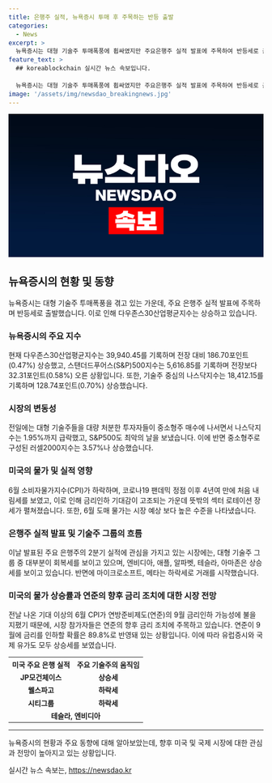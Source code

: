 ```yaml
---
title: 은행주 실적, 뉴욕증시 투매 후 주목하는 반등 출발
categories:
  - News
excerpt: >
  뉴욕증시는 대형 기술주 투매폭풍에 휩싸였지만 주요은행주 실적 발표에 주목하여 반등세로 출발했다. 전체 주가지수는 상승하며, 시장은 6월 CPI가 연준의 9월 금리인하 가능성에 영향을 미치는 분위기다. 대형 기술주는 전날의 하락세를 일부 회복하며, 유럽증시와 국제 유가도 오름세를 보였다. 3대 상업은행 중 2곳은 시장 예상치를 웃돌아 실적을 내놨으나 주가는 하락세를 보였다.
feature_text: >
  ## koreablockchain 실시간 뉴스 속보입니다.

  뉴욕증시는 대형 기술주 투매폭풍에 휩싸였지만 주요은행주 실적 발표에 주목하여 반등세로 출발했다. 전체 주가지수는 상승하며, 시장은 6월 CPI가 연준의 9월 금리인하 가능성에 영향을 미치는 분위기다. 대형 기술주는 전날의 하락세를 일부 회복하며, 유럽증시와 국제 유가도 오름세를 보였다. 3대 상업은행 중 2곳은 시장 예상치를 웃돌아 실적을 내놨으나 주가는 하락세를 보였다.
image: '/assets/img/newsdao_breakingnews.jpg'
---
```


<p><img src="/assets/img/newsdao_breakingnews.jpg" alt="koreablockchain 속보" /></p>

<h2 data-ke-size="size26">뉴욕증시의 현황 및 동향</h2>

<p data-ke-size="size16">뉴욕증시는 대형 기술주 투매폭풍을 겪고 있는 가운데, 주요 은행주 실적 발표에 주목하며 반등세로 출발했습니다. 이로 인해 다우존스30산업평균지수는 상승하고 있습니다.</p>

<h3>뉴욕증시의 주요 지수</h3>

<p data-ke-size="size16">현재 다우존스30산업평균지수는 39,940.45를 기록하며 전장 대비 186.70포인트(0.47%) 상승했고, 스탠더드푸어스(S&P)500지수는 5,616.85를 기록하며 전장보다 32.31포인트(0.58%) 오른 상황입니다. 또한, 기술주 중심의 나스닥지수는 18,412.15를 기록하며 128.74포인트(0.70%) 상승했습니다.</p>

<h3>시장의 변동성</h3>

<p data-ke-size="size16">전일에는 대형 기술주들을 대량 처분한 투자자들이 중소형주 매수에 나서면서 나스닥지수는 1.95%까지 급락했고, S&P500도 최악의 날을 보냈습니다. 이에 반면 중소형주로 구성된 러셀2000지수는 3.57%나 상승했습니다.</p>

<h3>미국의 물가 및 실적 영향</h3>

<p data-ke-size="size16">6월 소비자물가지수(CPI)가 하락하며, 코로나19 팬데믹 정점 이후 4년여 만에 처음 내림세를 보였고, 이로 인해 금리인하 기대감이 고조되는 가운데 뜻밖의 섹터 로테이션 장세가 펼쳐졌습니다. 또한, 6월 도매 물가는 시장 예상 보다 높은 수준을 나타냈습니다.</p>

<h3>은행주 실적 발표 및 기술주 그룹의 흐름</h3>

<p data-ke-size="size16">이날 발표된 주요 은행주의 2분기 실적에 관심을 가지고 있는 시장에는, 대형 기술주 그룹 중 대부분이 회복세를 보이고 있으며, 엔비디아, 애플, 알파벳, 테슬라, 아마존은 상승세를 보이고 있습니다. 반면에 마이크로소프트, 메타는 하락세로 거래를 시작했습니다.</p>

<h3>미국의 물가 상승률과 연준의 향후 금리 조치에 대한 시장 전망</h3>

<p data-ke-size="size16">전날 나온 기대 이상의 6월 CPI가 연방준비제도(연준)의 9월 금리인하 가능성에 불을 지폈기 때문에, 시장 참가자들은 연준의 향후 금리 조치에 주목하고 있습니다. 연준이 9월에 금리를 인하할 확률은 89.8%로 반영돼 있는 상황입니다. 이에 따라 유럽증시와 국제 유가도 모두 상승세를 보였습니다.</p>

<table>
  <tr>
    <th>미국 주요 은행 실적</th>
    <th>주요 기술주의 움직임</th>
  </tr>
  <tr>
    <td style="text-align: center; height: 17px;"><b>JP모건체이스</b></td>
    <td style="text-align: center; height: 17px;"><b>상승세</b></td>
  </tr>
  <tr>
    <td style="text-align: center; height: 17px;"><b>웰스파고</b></td>
    <td style="text-align: center; height: 17px;"><b>하락세</b></td>
  </tr>
  <tr>
    <td style="text-align: center; height: 17px;"><b>시티그룹</b></td>
    <td style="text-align: center; height: 17px;"><b>하락세</b></td>
  </tr>
  <tr>
    <td colspan="2" style="text-align: center; height: 17px;"><b>테슬라, 엔비디아</b></td>
  </tr>
</table>

<hr>

<p data-ke-size="size16">뉴욕증시의 현황과 주요 동향에 대해 알아보았는데, 향후 미국 및 국제 시장에 대한 관심과 전망이 높아지고 있는 상황입니다.</p>
실시간 뉴스 속보는, <a href="https://newsdao.kr" rel="dofollow">https://newsdao.kr</a>


